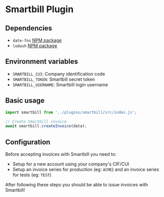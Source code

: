 # Smartbill Plugin

## Dependencies

- `date-fns` [NPM package](https://www.npmjs.com/package/date-fns)
- `lodash` [NPM package](https://www.npmjs.com/package/lodash)

## Environment variables

- `SMARTBILL_CUI`: Company identification code
- `SMARTBILL_TOKEN`: Smartbill secret token
- `SMARTBILL_USERNAME`: Smartbill login username

## Basic usage

```js
import smartbill from '../plugins/smartbill/src/index.js';

// Create Smartbill invoice
await smartbill.createInvoice(data);
```

## Configuration

Before accepting invoices with Smartbill you need to:

- Setup for a new account using your company's CIF/CUI
- Setup an invoice series for production (eg: `ACME`) and an invoice series for tests (eg: `TEST`)

After following these steps you should be able to issue invoices with Smartbill!
